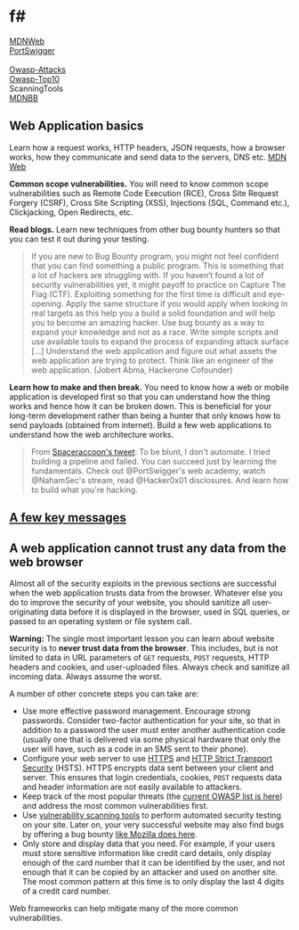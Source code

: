 # f#
<a href="https://developer.mozilla.org/en-US/docs/Web">MDNWeb</a><br/>
<a href="https://portswigger.net/web-security">PortSwigger</a><br/>
<a href=""></a><br/>
<a href="https://owasp.org/www-community/attacks/">Owasp-Attacks</a><br/>
<a href="https://owasp.org/www-project-top-ten/">Owasp-Top10</a><br/>
<a href="https://owasp.org/www-community/Vulnerability_Scanning_Tools"></a>ScanningTools<br/>
<a href="https://www.mozilla.org/en-US/security/bug-bounty/">MDNBB</a><br/>

<h2>Web Application basics</h2>
Learn how a request works, HTTP headers, JSON requests, how a browser works, how they communicate and send data to the servers, DNS etc. <a href="https://developer.mozilla.org/en-US/docs/Web">MDN Web</a>

<b>Common scope vulnerabilities.</b> You will need to know common scope vulnerabilities such as Remote Code Execution (RCE), Cross Site Request Forgery (CSRF), Cross Site Scripting (XSS), Injections (SQL, Command etc.), Clickjacking, Open Redirects, etc.

<b>Read blogs.</b> Learn new techniques from other bug bounty hunters so that you can test it out during your testing.

>If you are new to Bug Bounty program, you might not feel confident that you can find something a public program. This is something that a lot of hackers are struggling with. If you haven’t found a lot of security vulnerabilities yet, it might payoff to practice on Capture The Flag (CTF). Exploiting something for the first time is difficult and eye-opening. Apply the same structure if you would apply when looking in real targets as this help you a build a solid foundation and will help you to become an amazing hacker. Use bug bounty as a way to expand your knowledge and not as a race. Write simple scripts and use available tools to expand the process of expanding attack surface [...] Understand the web application and figure out what assets the web application are trying to protect. Think like an engineer of the web application. (Jobert Abma, Hackerone Cofounder)

<b>Learn how to make and then break.</b> You need to know how a web or mobile application is developed first so that you can understand how the thing works and hence how it can be broken down. This is beneficial for your long-term development rather than being a hunter that only knows how to send payloads (obtained from internet). Build a few web applications to understand how the web architecture works.

> From <a href="https://twitter.com/spaceraccoonsec/status/1250403032971407360?s=20"> Spaceraccoon's tweet</a>: To be blunt, I don't automate. I tried building a pipeline and failed. You can succeed just by learning the fundamentals. Check out @PortSwigger's web academy, watch @NahamSec's stream, read @Hacker0x01 disclosures. And learn how to build what you're hacking.

<section aria-labelledby="a_few_key_messages"><h2 id="a_few_key_messages"><a href="#a_few_key_messages">A few key messages</a></h2><div class="section-content">
<h2>A web application cannot trust any data from the web browser</h2>
<p>Almost all of the security exploits in the previous sections are successful when the web application trusts data from the browser. Whatever else you do to improve the security of your website, you should sanitize all user-originating data before it is displayed in the browser, used in SQL queries, or passed to an operating system or file system call.</p>
<div class="notecard warning" id="sect6">
  <p><strong>Warning:</strong> The single most important lesson you can learn about website security is to <strong>never trust data from the browser</strong>. This includes, but is not limited to data in URL parameters of <code>GET</code> requests, <code>POST</code> requests, HTTP headers and cookies, and user-uploaded files. Always check and sanitize all incoming data. Always assume the worst.</p>
</div>
<p>A number of other concrete steps you can take are:</p>
<ul>
  <li>Use more effective password management. Encourage strong passwords. Consider two-factor authentication for your site, so that in addition to a password the user must enter another authentication code (usually one that is delivered via some physical hardware that only the user will have, such as a code in an SMS sent to their phone).</li>
  <li>Configure your web server to use <a href="/en-US/docs/Glossary/HTTPS">HTTPS</a> and <a href="/en-US/docs/Web/HTTP/Headers/Strict-Transport-Security">HTTP Strict Transport Security</a> (HSTS). HTTPS encrypts data sent between your client and server. This ensures that login credentials, cookies, <code>POST</code> requests data and header information are not easily available to attackers.</li>
  <li>Keep track of the most popular threats (the <a href="https://owasp.org/www-project-top-ten/" class="external" target="_blank">current OWASP list is here</a>) and address the most common vulnerabilities first.</li>
  <li>Use <a href="https://owasp.org/www-community/Vulnerability_Scanning_Tools" class="external" target="_blank">vulnerability scanning tools</a> to perform automated security testing on your site. Later on, your very successful website may also find bugs by offering a bug bounty <a href="https://www.mozilla.org/en-US/security/bug-bounty/faq-webapp/" class="external" target="_blank">like Mozilla does here</a>.</li>
  <li>Only store and display data that you need. For example, if your users must store sensitive information like credit card details, only display enough of the card number that it can be identified by the user, and not enough that it can be copied by an attacker and used on another site. The most common pattern at this time is to only display the last 4 digits of a credit card number.</li>
</ul>
<p>Web frameworks can help mitigate many of the more common vulnerabilities.</p></div></section>
